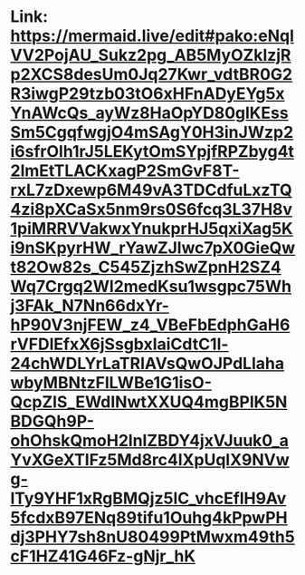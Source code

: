 <!-- 
erDiagram
    ROLES {
        string id
        string roleName
        string description
    }

    USERS {
        string id
        string username
        string email
        string password
        string roleId
        date createdAt
        date updatedAt
    }

    USERIMAGE {
        string id
        string userId
        string imageId
        boolean isUsed
    }

    IMAGES {
        string id
        string url
        string description
        date createdAt
        date updatedAt
    }

    POSTS {
        string id
        string title
        enum status
        string postDetailId
        string authorId
        string categoryId
        date createdAt
        date updatedAt
        date deletedAt
    }

    POSTDETAILS {
        string id
        string content
    }

    CATEGORIES {
        string id
        string name
        string slug
    }

    COMMENTS {
        string id
        string title
        string content
        string postId
        string userId
        boolean isActive
        date createdAt
        date updatedAt
    }

    ROLES ||--o{ USERS : "has"
    USERS ||--o{ USERIMAGE : "has"
    USERS ||--o{ POSTS : "writes"
    USERS ||--o{ COMMENTS : "writes"
    USERIMAGE ||--|| IMAGES : "references"
    POSTS ||--|| POSTDETAILS : "contains"
    POSTS ||--o| CATEGORIES : "belongs to"
    POSTS ||--o{ COMMENTS : "has" 
-->
# Link: https://mermaid.live/edit#pako:eNqlVV2PojAU_Sukz2pg_AB5MyOZkIzjRp2XCS8desUm0Jq27Kwr_vdtBR0G2R3iwgP29tzb03tO6xHFnADyEYg5xYnAWcQs_ayWz8HaOpYD80glKEssSm5CgqfwgjO4mSAgY0H3inJWzp2i6sfrOlh1rJ5LEKytOmSYpjfRPZbyg4t2lmEtTLACKxagP2SmGvF8T-rxL7zDxewp6M49vA3TDCdfuLxzTQ4zi8pXCaSx5nm9rs0S6fcq3L37H8v1piMRRVVakwxYnukprHJ5qxiXag5Ki9nSKpyrHW_rYawZJlwc7pX0GieQwt82Ow82s_C545ZjzhSwZpnH2SZ4Wq7Crgq2Wl2medKsu1wsgpc75Whj3FAk_N7Nn66dxYr-hP90V3njFEW_z4_VBeFbEdphGaH6rVFDlEfxX6jSsgbxIaiCdtC1l-24chWDLYrLaTRIAVsQwOJPdLlahawbyMBNtzFlLWBe1G1isO-QcpZIS_EWdINwtXXUQ4mgBPlK5NBDGQh9P-ohOhskQmoH2lnIZBDY4jxVJuuk0_aYvXGeXTIFz5Md8rc4lXpUqlX9NVwg-lTy9YHF1xRgBMQjz5lC_vhcEflH9Av5fcdxB97ENq89tifu1Ouhg4kPpwPHdj3PHY7sh8nU80499PtMwxm49th5cF1HZ41G46Fz-gNjr_hK
